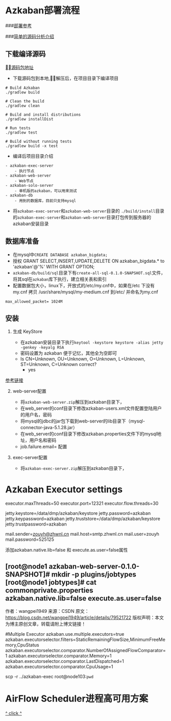 # Azkaban部署流程

###[部署参考](https://blog.csdn.net/wangpei1949/article/details/79521722)

###[简单的源码分析介绍](https://www.jianshu.com/p/c38784b4e302)

## 下载编译源码

[源码包地址](https://github.com/azkaban/azkaban/releases)

- 下载源码包到本地,解压后，在项目目录下编译项目

```
# Build Azkaban
./gradlew build

# Clean the build
./gradlew clean

# Build and install distributions
./gradlew installDist

# Run tests
./gradlew test

# Build without running tests
./gradlew build -x test
```

- 编译后项目目录介绍

``` 
- azkaban-exec-server
	- 执行节点
- azkaban-web-server
	- Web节点
- azkaban-solo-server 
	- 单机版的azkaban，可以用来测试
- azkaban-db
	- 用到的数据库，目前只支持mysql
```

- 将`azkaban-exec-server`和`azkaban-web-server`目录的 `./build/install`目录的`azkaban-exec-server`和`azkaban-web-server`目录打包传到服务器的azkaban安装目录


## 数据库准备
- 在mysql中`CREATE DATABASE azkaban_bigdata;`
- 授权 GRANT SELECT,INSERT,UPDATE,DELETE ON azkaban_bigdata.* to 'azkaban'@'%' WITH GRANT OPTION;
- `azkaban-db/build/sql`目录下有`create-all-sql-0.1.0-SNAPSHOT.sql`文件，将其sql在`azkaban`库下执行，建立相关表和索引
- 配置数据包大小，linux下，开放式的/etc/my.cnf中，如果在/etc 下没有 my.cnf 拷贝 /usr/share/mysql/my-medium.cnf 到/etc/ 并命名为my.cnf

```
max_allowed_packet= 1024M
```


## 安装
1. 生成 KeyStore

	- 在azkaban安装目录下执行`keytool -keystore keystore -alias jetty -genkey -keyalg RSA`
	- 密码设置为 azkaban 便于记忆，其他全为空即可
	- Is CN=Unknown, OU=Unknown, O=Unknown, L=Unknown, ST=Unknown, C=Unknown correct?
		- yes

[参考链接](https://blog.csdn.net/shfqbluestone/article/details/21242323)


2. web-server配置

	- 将`azkaban-web-server.zip`解压到azkaban目录下，
	- 在web_server的conf目录下修改azkaban-users.xml文件配置登陆用户的用户名，密码
	- 将mysql的jdbc的jar包下载到web-server的lib目录下（mysql-connector-java-5.1.28.jar）
	- 在web_server的conf目录下修改azkaban.properties文件下的mysql地址，用户名和密码
	- job.failure.email= 配置


3. exec-server配置

	- 将`azkaban-exec-server.zip`解压到azkaban目录下，

# Azkaban Executor settings
executor.maxThreads=50
executor.port=12321
executor.flow.threads=30



jetty.keystore=/data/dmp/azkaban/keystore
jetty.password=azkaban
jetty.keypassword=azkaban
jetty.truststore=/data/dmp/azkaban/keystore
jetty.trustpassword=azkaban

mail.sender=zouyh@zhwnl.cn
mail.host=smtp.zhwnl.cn
mail.user=zouyh
mail.password=525125




添加azkaban.native.lib=false 和 execute.as.user=false属性

[root@node1 azkaban-web-server-0.1.0-SNAPSHOT]# mkdir -p plugins/jobtypes
[root@node1 jobtypes]# cat commonprivate.properties 
    azkaban.native.lib=false
    execute.as.user=false
--------------------- 
作者：wangpei1949 
来源：CSDN 
原文：https://blog.csdn.net/wangpei1949/article/details/79521722 
版权声明：本文为博主原创文章，转载请附上博文链接！



#Multiple Executor
azkaban.use.multiple.executors=true
azkaban.executorselector.filters=StaticRemainingFlowSize,MinimumFreeMemory,CpuStatus
azkaban.executorselector.comparator.NumberOfAssignedFlowComparator=1
azkaban.executorselector.comparator.Memory=1
azkaban.executorselector.comparator.LastDispatched=1
azkaban.executorselector.comparator.CpuUsage=1







scp -r ../azkaban-exec root@node103:`pwd`





# AirFlow Scheduler进程高可用方案
[^ click ^](https://www.jianshu.com/p/2ecef979c606)


